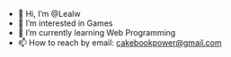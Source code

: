 - 👋 Hi, I’m @Lealw
- 👀 I’m interested in Games
- 🌱 I’m currently learning Web Programming
- 📫 How to reach by email: cakebookpower@gmail.com

<!---
Lealw/Lealw is a ✨ special ✨ repository because its `README.md` (this file) appears on your GitHub profile.
You can click the Preview link to take a look at your changes.
--->
